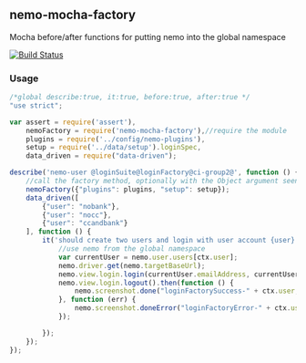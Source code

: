 ## nemo-mocha-factory

Mocha before/after functions for putting nemo into the global namespace

[![Build Status](https://travis-ci.org/paypal/nemo-mocha-factory.svg?branch=master)](https://travis-ci.org/paypal/nemo-mocha-factory)

### Usage

```javascript
/*global describe:true, it:true, before:true, after:true */
"use strict";

var assert = require('assert'),
	nemoFactory = require('nemo-mocha-factory'),//require the module
	plugins = require('../config/nemo-plugins'),
	setup = require('../data/setup').loginSpec,
	data_driven = require("data-driven");

describe('nemo-user @loginSuite@loginFactory@ci-group2@', function () {
	//call the factory method, optionally with the Object argument seen below
	nemoFactory({"plugins": plugins, "setup": setup});
	data_driven([
		{"user": "nobank"},
		{"user": "nocc"},
		{"user": "ccandbank"}
	], function () {
		it('should create two users and login with user account {user} @P3@', function (ctx, done) {
			//use nemo from the global namespace
			var currentUser = nemo.user.users[ctx.user];
			nemo.driver.get(nemo.targetBaseUrl);
			nemo.view.login.login(currentUser.emailAddress, currentUser.password);
			nemo.view.login.logout().then(function () {
				nemo.screenshot.done("loginFactorySuccess-" + ctx.user, done);
			}, function (err) {
				nemo.screenshot.doneError("loginFactoryError-" + ctx.user, err, done);
			});

		});
	});
});
```